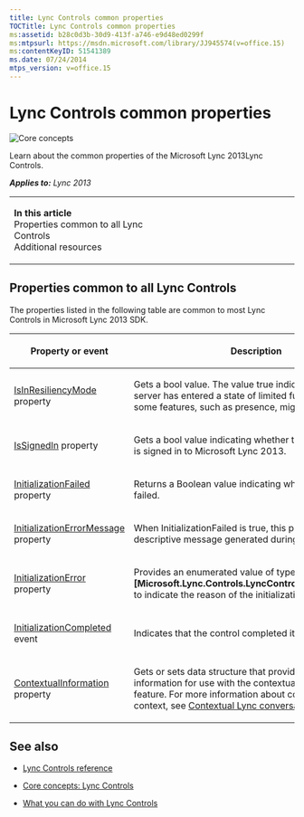 ```yaml
---
title: Lync Controls common properties
TOCTitle: Lync Controls common properties
ms:assetid: b28c0d3b-30d9-413f-a746-e9d48ed0299f
ms:mtpsurl: https://msdn.microsoft.com/library/JJ945574(v=office.15)
ms:contentKeyID: 51541389
ms.date: 07/24/2014
mtps_version: v=office.15
---
```


# Lync Controls common properties

![Core concepts](images/JJ933133.mod_icon_CoreConcepts_long(Office.15).png "Core concepts")

Learn about the common properties of the Microsoft Lync 2013Lync Controls.



***Applies to:** Lync 2013*

<table>
<colgroup>
<col style="width: 50%" />
<col style="width: 50%" />
</colgroup>
<tbody>
<tr class="odd">
<td><p><strong>In this article</strong><br />
Properties common to all Lync Controls<br />
Additional resources</p></td>
<td></td>
</tr>
</tbody>
</table>

## Properties common to all Lync Controls

The properties listed in the following table are common to most Lync Controls in Microsoft Lync 2013 SDK.

<table>
<colgroup>
<col style="width: 50%" />
<col style="width: 50%" />
</colgroup>
<thead>
<tr class="header">
<th><p>Property or event</p></th>
<th><p>Description</p></th>
</tr>
</thead>
<tbody>
<tr class="odd">
<td><p><a href="https://msdn.microsoft.com/library/hh363627(v=office.15)">IsInResiliencyMode</a> property</p></td>
<td><p>Gets a bool value. The value true indicates that the server has entered a state of limited functionality and some features, such as presence, might not be available.</p></td>
</tr>
<tr class="even">
<td><p><a href="https://msdn.microsoft.com/library/hh346560(v=office.15)">IsSignedIn</a> property</p></td>
<td><p>Gets a bool value indicating whether the application user is signed in to Microsoft Lync 2013.</p></td>
</tr>
<tr class="odd">
<td><p><a href="https://msdn.microsoft.com/library/hh345993(v=office.15)">InitializationFailed</a> property</p></td>
<td><p>Returns a Boolean value indicating whether initialization failed.</p></td>
</tr>
<tr class="even">
<td><p><a href="https://msdn.microsoft.com/library/hh379615(v=office.15)">InitializationErrorMessage</a> property</p></td>
<td><p>When InitializationFailed is true, this property stores a descriptive message generated during initialization.</p></td>
</tr>
<tr class="odd">
<td><p><a href="https://msdn.microsoft.com/library/hh379166(v=office.15)">InitializationError</a> property</p></td>
<td><p>Provides an enumerated value of type <strong>[Microsoft.Lync.Controls.LyncControlInitializationError]</strong> to indicate the reason of the initialization failure.</p></td>
</tr>
<tr class="even">
<td><p><a href="https://msdn.microsoft.com/library/hh363994(v=office.15)">InitializationCompleted</a> event</p></td>
<td><p>Indicates that the control completed its initialization.</p></td>
</tr>
<tr class="odd">
<td><p><a href="https://msdn.microsoft.com/library/hh363342(v=office.15)">ContextualInformation</a> property</p></td>
<td><p>Gets or sets data structure that provides contextual information for use with the contextual conversation feature. For more information about conversation context, see <a href="contextual-lync-conversations.md">Contextual Lync conversations</a>.</p></td>
</tr>
</tbody>
</table>

## See also

  - [Lync Controls reference](lync-controls-reference.md)

  - [Core concepts: Lync Controls](core-concepts-lync-controls.md)

  - [What you can do with Lync Controls](what-you-can-do-with-lync-controls.md)

